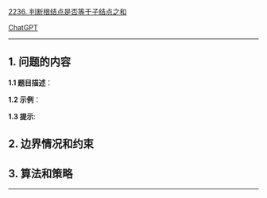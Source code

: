 [2236. 判断根结点是否等于子结点之和](https://leetcode.cn/problems/root-equals-sum-of-children)

[ChatGPT](chat.openai.com)

---

## 1. 问题的内容
**1.1 题目描述**：

**1.2 示例**：

**1.3 提示**:

## 2. 边界情况和约束


## 3. 算法和策略

---

